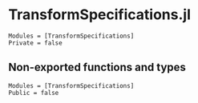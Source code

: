 # TransformSpecifications.jl

```@autodocs
Modules = [TransformSpecifications]
Private = false
```

## Non-exported functions and types

```@autodocs
Modules = [TransformSpecifications]
Public = false
```
